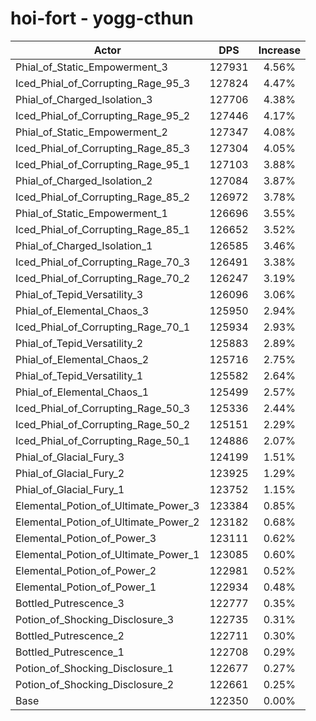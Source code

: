 # hoi-fort - yogg-cthun
| Actor | DPS | Increase |
|---|:---:|:---:|
|Phial_of_Static_Empowerment_3|127931|4.56%|
|Iced_Phial_of_Corrupting_Rage_95_3|127824|4.47%|
|Phial_of_Charged_Isolation_3|127706|4.38%|
|Iced_Phial_of_Corrupting_Rage_95_2|127446|4.17%|
|Phial_of_Static_Empowerment_2|127347|4.08%|
|Iced_Phial_of_Corrupting_Rage_85_3|127304|4.05%|
|Iced_Phial_of_Corrupting_Rage_95_1|127103|3.88%|
|Phial_of_Charged_Isolation_2|127084|3.87%|
|Iced_Phial_of_Corrupting_Rage_85_2|126972|3.78%|
|Phial_of_Static_Empowerment_1|126696|3.55%|
|Iced_Phial_of_Corrupting_Rage_85_1|126652|3.52%|
|Phial_of_Charged_Isolation_1|126585|3.46%|
|Iced_Phial_of_Corrupting_Rage_70_3|126491|3.38%|
|Iced_Phial_of_Corrupting_Rage_70_2|126247|3.19%|
|Phial_of_Tepid_Versatility_3|126096|3.06%|
|Phial_of_Elemental_Chaos_3|125950|2.94%|
|Iced_Phial_of_Corrupting_Rage_70_1|125934|2.93%|
|Phial_of_Tepid_Versatility_2|125883|2.89%|
|Phial_of_Elemental_Chaos_2|125716|2.75%|
|Phial_of_Tepid_Versatility_1|125582|2.64%|
|Phial_of_Elemental_Chaos_1|125499|2.57%|
|Iced_Phial_of_Corrupting_Rage_50_3|125336|2.44%|
|Iced_Phial_of_Corrupting_Rage_50_2|125151|2.29%|
|Iced_Phial_of_Corrupting_Rage_50_1|124886|2.07%|
|Phial_of_Glacial_Fury_3|124199|1.51%|
|Phial_of_Glacial_Fury_2|123925|1.29%|
|Phial_of_Glacial_Fury_1|123752|1.15%|
|Elemental_Potion_of_Ultimate_Power_3|123384|0.85%|
|Elemental_Potion_of_Ultimate_Power_2|123182|0.68%|
|Elemental_Potion_of_Power_3|123111|0.62%|
|Elemental_Potion_of_Ultimate_Power_1|123085|0.60%|
|Elemental_Potion_of_Power_2|122981|0.52%|
|Elemental_Potion_of_Power_1|122934|0.48%|
|Bottled_Putrescence_3|122777|0.35%|
|Potion_of_Shocking_Disclosure_3|122735|0.31%|
|Bottled_Putrescence_2|122711|0.30%|
|Bottled_Putrescence_1|122708|0.29%|
|Potion_of_Shocking_Disclosure_1|122677|0.27%|
|Potion_of_Shocking_Disclosure_2|122661|0.25%|
|Base|122350|0.00%|
